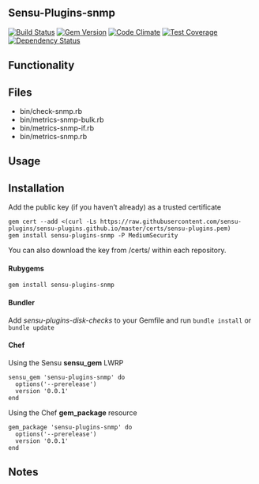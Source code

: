 ## Sensu-Plugins-snmp

[![Build Status](https://travis-ci.org/sensu-plugins/sensu-plugins-snmp.svg?branch=master)](https://travis-ci.org/sensu-plugins/sensu-plugins-snmp)
[![Gem Version](https://badge.fury.io/rb/sensu-plugins-snmp.svg)](http://badge.fury.io/rb/sensu-plugins-snmp)
[![Code Climate](https://codeclimate.com/github/sensu-plugins/sensu-plugins-snmp/badges/gpa.svg)](https://codeclimate.com/github/sensu-plugins/sensu-plugins-snmp)
[![Test Coverage](https://codeclimate.com/github/sensu-plugins/sensu-plugins-snmp/badges/coverage.svg)](https://codeclimate.com/github/sensu-plugins/sensu-plugins-snmp)
[![Dependency Status](https://gemnasium.com/sensu-plugins/sensu-plugins-snmp.svg)](https://gemnasium.com/sensu-plugins/sensu-plugins-snmp)

## Functionality

## Files
 * bin/check-snmp.rb
 * bin/metrics-snmp-bulk.rb
 * bin/metrics-snmp-if.rb
 * bin/metrics-snmp.rb

## Usage

## Installation

Add the public key (if you haven’t already) as a trusted certificate

```
gem cert --add <(curl -Ls https://raw.githubusercontent.com/sensu-plugins/sensu-plugins.github.io/master/certs/sensu-plugins.pem)
gem install sensu-plugins-snmp -P MediumSecurity
```

You can also download the key from /certs/ within each repository.

#### Rubygems

`gem install sensu-plugins-snmp`

#### Bundler

Add *sensu-plugins-disk-checks* to your Gemfile and run `bundle install` or `bundle update`

#### Chef

Using the Sensu **sensu_gem** LWRP
```
sensu_gem 'sensu-plugins-snmp' do
  options('--prerelease')
  version '0.0.1'
end
```

Using the Chef **gem_package** resource
```
gem_package 'sensu-plugins-snmp' do
  options('--prerelease')
  version '0.0.1'
end
```

## Notes
